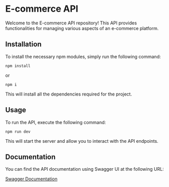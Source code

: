 # E-commerce API

Welcome to the E-commerce API repository! This API provides functionalities for managing various aspects of an e-commerce platform.

## Installation

To install the necessary npm modules, simply run the following command:

```
npm install
```

or

```
npm i
```

This will install all the dependencies required for the project.

## Usage

To run the API, execute the following command:

```
npm run dev
```

This will start the server and allow you to interact with the API endpoints.

## Documentation

You can find the API documentation using Swagger UI at the following URL:

[Swagger Documentation](https://e-commerce-api-5jnt.onrender.com/api-docs)
